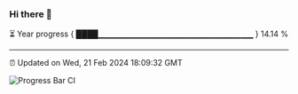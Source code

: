 ### Hi there 👋

⏳ Year progress { ████▁▁▁▁▁▁▁▁▁▁▁▁▁▁▁▁▁▁▁▁▁▁▁▁▁▁ } 14.14 %

---

⏰ Updated on Wed, 21 Feb 2024 18:09:32 GMT

![Progress Bar CI](https://github.com/Shyam-Makwana/GitHub-Actions-Demo/workflows/Progress%20Bar%20CI/badge.svg)

